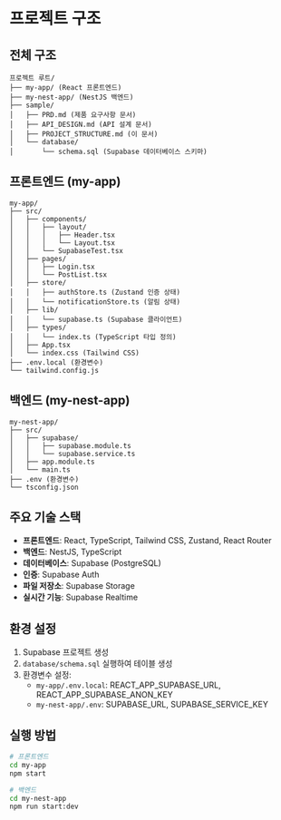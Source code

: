 # 프로젝트 구조

## 전체 구조
```
프로젝트 루트/
├── my-app/ (React 프론트엔드)
├── my-nest-app/ (NestJS 백엔드)
├── sample/
│   ├── PRD.md (제품 요구사항 문서)
│   ├── API_DESIGN.md (API 설계 문서)
│   ├── PROJECT_STRUCTURE.md (이 문서)
│   └── database/
│       └── schema.sql (Supabase 데이터베이스 스키마)
```

## 프론트엔드 (my-app)
```
my-app/
├── src/
│   ├── components/
│   │   ├── layout/
│   │   │   ├── Header.tsx
│   │   │   └── Layout.tsx
│   │   └── SupabaseTest.tsx
│   ├── pages/
│   │   ├── Login.tsx
│   │   └── PostList.tsx
│   ├── store/
│   │   ├── authStore.ts (Zustand 인증 상태)
│   │   └── notificationStore.ts (알림 상태)
│   ├── lib/
│   │   └── supabase.ts (Supabase 클라이언트)
│   ├── types/
│   │   └── index.ts (TypeScript 타입 정의)
│   ├── App.tsx
│   └── index.css (Tailwind CSS)
├── .env.local (환경변수)
└── tailwind.config.js
```

## 백엔드 (my-nest-app)
```
my-nest-app/
├── src/
│   ├── supabase/
│   │   ├── supabase.module.ts
│   │   └── supabase.service.ts
│   ├── app.module.ts
│   └── main.ts
├── .env (환경변수)
└── tsconfig.json
```

## 주요 기술 스택
- **프론트엔드**: React, TypeScript, Tailwind CSS, Zustand, React Router
- **백엔드**: NestJS, TypeScript
- **데이터베이스**: Supabase (PostgreSQL)
- **인증**: Supabase Auth
- **파일 저장소**: Supabase Storage
- **실시간 기능**: Supabase Realtime

## 환경 설정
1. Supabase 프로젝트 생성
2. `database/schema.sql` 실행하여 테이블 생성
3. 환경변수 설정:
   - `my-app/.env.local`: REACT_APP_SUPABASE_URL, REACT_APP_SUPABASE_ANON_KEY
   - `my-nest-app/.env`: SUPABASE_URL, SUPABASE_SERVICE_KEY

## 실행 방법
```bash
# 프론트엔드
cd my-app
npm start

# 백엔드
cd my-nest-app
npm run start:dev
```